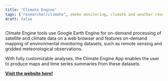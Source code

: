 ```yaml
---
title: "Climate Engine"
tags: ["researcher/climate", smoke monitoring, climate and weather resources]
draft: false
---
```


Climate Engine tools use Google Earth Engine for on-demand processing of satellite and climate data on a web browser and features on-demand mapping of environmental monitoring datasets, such as remote sensing and gridded meteorological observations.

With fully customizable analyses, the Climate Engine App enables the user to produce maps and time series summaries from these datasets.

[**Visit the website here!**](https://www.climateengine.org/)

